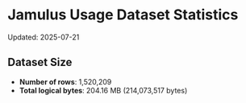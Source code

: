 # Jamulus Usage Dataset Statistics

Updated: 2025-07-21

## Dataset Size
- **Number of rows**: 1,520,209
- **Total logical bytes**: 204.16 MB (214,073,517 bytes)
